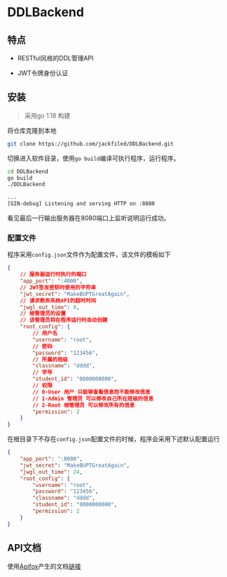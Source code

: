 # DDLBackend

## 特点

- RESTful风格的DDL管理API

- JWT令牌身份认证

## 安装

> 采用go 1.18 构建

将仓库克隆到本地

```bash
git clone https://github.com/jackfiled/DDLBackend.git
```

切换进入软件目录，使用`go build`编译可执行程序，运行程序。

```bash
cd DDLBackend
go build
./DDLBackend

...
[GIN-debug] Listening and serving HTTP on :8080
```

看见最后一行输出服务器在8080端口上监听说明运行成功。

### 配置文件

程序采用`config.json`文件作为配置文件，该文件的模板如下
```json
{
    // 服务器运行时执行的端口
    "app_port": ":4000",
    // JWT签发密钥时使用的字符串
    "jwt_secret": "MakeBUPTGreatAgain",
    // 请求教务系统API的超时时间
    "jwgl_out_time": 0,
    // 根管理员的设置
    // 该管理员将在程序运行时自动创建
    "root_config": {
        // 用户名
        "username": "root",
        // 密码
        "password": "123456",
        // 所属的班级
        "classname": "dddd",
        // 学号
        "student_id": "0000000000",
        // 权限
        // 0-User 用户 只能够查看信息而不能修改信息
        // 1-Admin 管理员 可以修改自己所在班级的信息
        // 2-Root 根管理员 可以修改所有的信息
        "permission": 2
    }
}
```

在根目录下不存在`config.json`配置文件的时候，程序会采用下述默认配置运行

```json
{ 
    "app_port": ":8080",
    "jwt_secret": "MakeBUPTGreatAgain",
    "jwgl_out_time": 24,
    "root_config": {
        "username": "root",
        "password": "123456",
        "classname": "dddd",
        "student_id": "0000000000",
        "permission": 2
    }
}
```

## API文档

使用[Apifox](https://www.apifox.cn/)产生的文档[链接](https://www.apifox.cn/apidoc/shared-5d0ad1be-c569-466d-9c59-3e4686b7e482/api-33104131)



